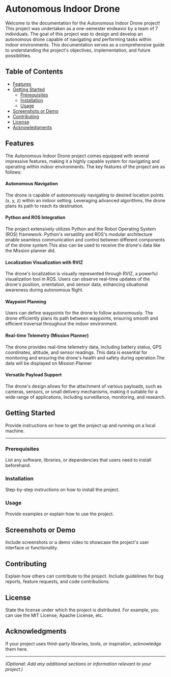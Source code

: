 # Autonomous Indoor Drone 
Welcome to the documentation for the Autonomous Indoor Drone project! This project was undertaken as a one-semester endeavor by a team of 7 individuals. The goal of this project was to design and develop an autonomous drone capable of navigating and performing tasks within indoor environments. This documentation serves as a comprehensive guide to understanding the project's objectives, implementation, and future possibilities.

## Table of Contents

- [Features](#features)
- [Getting Started](#getting-started)
  - [Prerequisites](#prerequisites)
  - [Installation](#installation)
  - [Usage](#usage)
- [Screenshots or Demo](#screenshots-or-demo)
- [Contributing](#contributing)
- [License](#license)
- [Acknowledgments](#acknowledgments)

## Features
The Autonomous Indoor Drone project comes equipped with several impressive features, making it a highly capable system for navigating and operating within indoor environments. The key features of the project are as follows:

#### Autonomous Navigation 
The drone is capable of autonomously navigating to desired location points (x, y, z) within an indoor setting. Leveraging advanced algorithms, the drone plans its path to reach its destination.

#### Python and ROS Integration
The project extensively utilizes Python and the Robot Operating System (ROS) framework. Python's versatility and ROS's modular architecture enable seamless communication and control between different components of the drone system.This also can be used to receive the drone's data like the Mission planner did.

#### Localization Visualization with RVIZ
The drone's localization is visually represented through RVIZ, a powerful visualization tool in ROS. Users can observe real-time updates of the drone's position, orientation, and sensor data, enhancing situational awareness during autonomous flight.

#### Waypoint Planning
Users can define waypoints for the drone to follow autonomously. The drone efficiently plans its path between waypoints, ensuring smooth and efficient traversal throughout the indoor environment.

#### Real-time Telemetry (Mission Planner)
The drone provides real-time telemetry data, including battery status, GPS coordinates, altitude, and sensor readings. This data is essential for monitoring and ensuring the drone's health and safety during operation.The data will be displayed on Mission Planner

#### Versatile Payload Support
The drone's design allows for the attachment of various payloads, such as cameras, sensors, or small delivery mechanisms, making it suitable for a wide range of applications, including surveillance, monitoring, and research.


## Getting Started

Provide instructions on how to get the project up and running on a local machine.

---

### Prerequisites

List any software, libraries, or dependencies that users need to install beforehand.

### Installation

Step-by-step instructions on how to install the project.

### Usage

Provide examples or explain how to use the project.

## Screenshots or Demo

Include screenshots or a demo video to showcase the project's user interface or functionality.

## Contributing

Explain how others can contribute to the project. Include guidelines for bug reports, feature requests, and code contributions.

## License

State the license under which the project is distributed. For example, you can use the MIT License, Apache License, etc.

## Acknowledgments

If your project uses third-party libraries, tools, or inspiration, acknowledge them here.

---
*(Optional: Add any additional sections or information relevant to your project.)*
